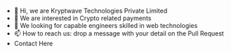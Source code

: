 - 👋 Hi, we are Kryptwave Technologies Private Limited
- 👀 We are interested in Crypto related payments
- 💞️ We looking for capable engineers skilled in web technologies
- 📫 How to reach us: drop a message with your detail on the Pull Request
- Contact Here
<!---
kryptwave/kryptwave is a ✨ special ✨ repository because its `README.md` (this file) appears on your GitHub profile.
You can click the Preview link to take a look at your changes.
--->
